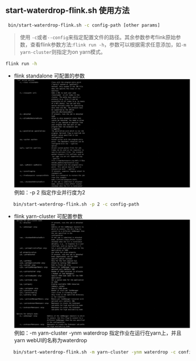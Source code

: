 ## start-waterdrop-flink.sh 使用方法


```bash
 bin/start-waterdrop-flink.sh -c config-path [other params]
```
> 使用 `-c`或者`--config`来指定配置文件的路径。其余参数参考flink原始参数，查看flink参数方法:`flink run -h`，参数可以根据需求任意添加，如`-m yarn-cluster`则指定为on yarn模式。 

```bash
flink run -h
```
* flink standalone 可配置的参数
![standalone](../../../images/flink/standalone.jpg)
例如：-p 2 指定作业并行度为2
```bash
   bin/start-waterdrop-flink.sh -p 2 -c config-path
```

* flink yarn-cluster 可配置参数
![yarn-cluster](../../../images/flink/yarn.jpg)
例如：-m yarn-cluster -ynm waterdrop 指定作业在运行在yarn上，并且yarn webUI的名称为waterdrop
```bash
   bin/start-waterdrop-flink.sh -m yarn-cluster -ynm waterdrop -c config-path
```
